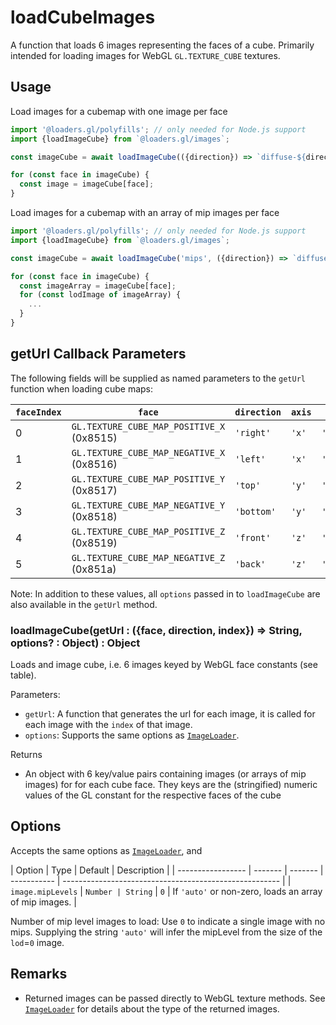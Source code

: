 # loadCubeImages

A function that loads 6 images representing the faces of a cube. Primarily intended for loading images for WebGL `GL.TEXTURE_CUBE` textures.

## Usage

Load images for a cubemap with one image per face

```js
import '@loaders.gl/polyfills'; // only needed for Node.js support
import {loadImageCube} from `@loaders.gl/images`;

const imageCube = await loadImageCube(({direction}) => `diffuse-${direction}.png`);

for (const face in imageCube) {
  const image = imageCube[face];
}
```

Load images for a cubemap with an array of mip images per face

```js
import '@loaders.gl/polyfills'; // only needed for Node.js support
import {loadImageCube} from `@loaders.gl/images`;

const imageCube = await loadImageCube('mips', ({direction}) => `diffuse-${direction}.png`);

for (const face in imageCube) {
  const imageArray = imageCube[face];
  for (const lodImage of imageArray) {
    ...
  }
}
```

## getUrl Callback Parameters

The following fields will be supplied as named parameters to the `getUrl` function when loading cube maps:

| `faceIndex` | `face`                                    | `direction` | `axis` | `sign`       |
| ----------- | ----------------------------------------- | ----------- | ------ | ------------ |
| 0           | `GL.TEXTURE_CUBE_MAP_POSITIVE_X` (0x8515) | `'right'`   | `'x'`  | `'positive'` |
| 1           | `GL.TEXTURE_CUBE_MAP_NEGATIVE_X` (0x8516) | `'left'`    | `'x'`  | `'negative'` |
| 2           | `GL.TEXTURE_CUBE_MAP_POSITIVE_Y` (0x8517) | `'top'`     | `'y'`  | `'positive'` |
| 3           | `GL.TEXTURE_CUBE_MAP_NEGATIVE_Y` (0x8518) | `'bottom'`  | `'y'`  | `'negative'` |
| 4           | `GL.TEXTURE_CUBE_MAP_POSITIVE_Z` (0x8519) | `'front'`   | `'z'`  | `'positive'` |
| 5           | `GL.TEXTURE_CUBE_MAP_NEGATIVE_Z` (0x851a) | `'back'`    | `'z'`  | `'negative'` |

Note: In addition to these values, all `options` passed in to `loadImageCube` are also available in the `getUrl` method.

### loadImageCube(getUrl : ({face, direction, index}) => String, options? : Object) : Object

Loads and image cube, i.e. 6 images keyed by WebGL face constants (see table).

Parameters:

- `getUrl`: A function that generates the url for each image, it is called for each image with the `index` of that image.
- `options`: Supports the same options as [`ImageLoader`](modules/images/docs/api-reference/image-loader).

Returns

- An object with 6 key/value pairs containing images (or arrays of mip images) for for each cube face. They keys are the (stringified) numeric values of the GL constant for the respective faces of the cube

## Options

Accepts the same options as [`ImageLoader`](modules/images/docs/api-reference/image-loader), and

| Option            | Type    | Default | Description |
| ----------------- | ------- | ------- | ----------- | ------------------------------------------------------ |
| `image.mipLevels` | `Number | String` | `0`         | If `'auto'` or non-zero, loads an array of mip images. |

Number of mip level images to load: Use `0` to indicate a single image with no mips. Supplying the string `'auto'` will infer the mipLevel from the size of the `lod`=`0` image.

## Remarks

- Returned images can be passed directly to WebGL texture methods. See [`ImageLoader`](modules/images/docs/api-reference/image-loader) for details about the type of the returned images.
